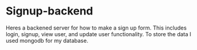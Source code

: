 # Signup-backend

Heres a backened server for how to make a sign up form. This includes login, signup, view user, and update user functionality. To store the data I used mongodb for my database.
